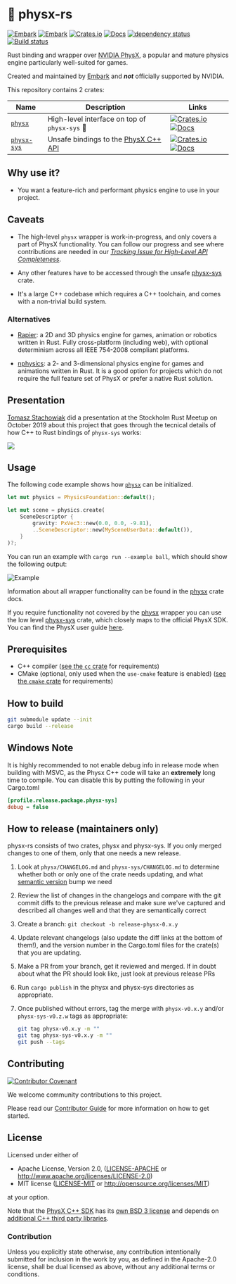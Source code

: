 # 🎳 physx-rs

[![Embark](https://img.shields.io/badge/embark-open%20source-blueviolet.svg)](https://embark.dev)
[![Embark](https://img.shields.io/badge/discord-ark-%237289da.svg?logo=discord)](https://discord.gg/dAuKfZS)
[![Crates.io](https://img.shields.io/crates/v/physx.svg)](https://crates.io/crates/physx)
[![Docs](https://docs.rs/physx/badge.svg)](https://docs.rs/physx)
[![dependency status](https://deps.rs/repo/github/EmbarkStudios/physx-rs/status.svg)](https://deps.rs/repo/github/EmbarkStudios/physx-rs)
[![Build status](https://github.com/EmbarkStudios/physx-rs/workflows/CI/badge.svg)](https://github.com/EmbarkStudios/physx-rs/actions)

Rust binding and wrapper over [NVIDIA PhysX](https://github.com/NVIDIAGameWorks/PhysX), a popular and mature physics engine particularly well-suited for games.

Created and maintained by [Embark](http://embark.games) and _**not**_ officially supported by NVIDIA.

This repository contains 2 crates:

| Name | Description | Links |
| --- | --- | --- |
| [`physx`](physx/) | High-level interface on top of `physx-sys` 🚧 | [![Crates.io](https://img.shields.io/crates/v/physx.svg)](https://crates.io/crates/physx) [![Docs](https://docs.rs/physx/badge.svg)](https://docs.rs/physx) |
| [`physx-sys`](physx-sys/) | Unsafe bindings to the [PhysX C++ API](https://github.com/NVIDIAGameWorks/PhysX) | [![Crates.io](https://img.shields.io/crates/v/physx-sys.svg)](https://crates.io/crates/physx-sys) [![Docs](https://docs.rs/physx-sys/badge.svg)](https://docs.rs/physx-sys) |

## Why use it?

* You want a feature-rich and performant physics engine to use in your project.

## Caveats

* The high-level `physx` wrapper is work-in-progress, and only covers a part of PhysX functionality. You can follow our progress and see where contributions are needed in our [*Tracking Issue for High-Level API Completeness*](https://github.com/EmbarkStudios/physx-rs/issues/5).

* Any other features have to be accessed through the unsafe [physx-sys](physx-sys/) crate.

* It's a large C++ codebase which requires a C++ toolchain, and comes with a non-trivial build system.

### Alternatives

* [Rapier](https://github.com/dimforge/rapier): a 2D and 3D physics engine for games, animation or robotics written in Rust.  Fully cross-platform (including web), with optional determinism across all IEEE 754-2008 compliant platforms.

* [nphysics](https://github.com/dimforge/nphysics): a 2- and 3-dimensional physics engine for games and animations written in Rust. It is a good option for projects which do not require the full feature set of PhysX or prefer a native Rust solution.

## Presentation

[Tomasz Stachowiak](https://github.com/h3r2tic) did a presentation at the Stockholm Rust Meetup on October 2019 about this project that goes through the tecnical details of how C++ to Rust bindings of `physx-sys` works:

[![](http://img.youtube.com/vi/RxtXGeDHu0w/0.jpg)](http://www.youtube.com/watch?v=RxtXGeDHu0w "An unholy fusion of Rust and C++ in physx-rs (Stockholm Rust Meetup, October 2019)")

## Usage

The following code example shows how [`physx`](physx/) can be initialized.

``` Rust
let mut physics = PhysicsFoundation::default();

let mut scene = physics.create(
    SceneDescriptor {
        gravity: PxVec3::new(0.0, 0.0, -9.81),
        ..SceneDescriptor::new(MySceneUserData::default()),
    }
)?;

```

You can run an example with `cargo run --example ball`, which should show the following output:

![Example](images/example-ball.png)

Information about all wrapper functionality can be found in the [physx](physx/) crate docs.

If you require functionality not covered by the [physx](physx/) wrapper you can use the low level [physx-sys](physx-sys) crate, which closely maps to the official PhysX SDK. You can find the PhysX user guide [here](https://gameworksdocs.nvidia.com/PhysX/4.1/documentation/physxguide/Manual/Introduction.html).

## Prerequisites

* C++ compiler ([see the `cc` crate](https://crates.io/crates/cc) for requirements)
* CMake (optional, only used when the `use-cmake` feature is enabled) ([see the `cmake` crate](https://crates.io/crates/cmake) for requirements)

## How to build

```bash
git submodule update --init
cargo build --release
```

## Windows Note

It is highly recommended to not enable debug info in release mode when building with MSVC, as the Physx C++ code will take an **extremely** long time to compile. You can disable this by putting the following in your Cargo.toml

```ini
[profile.release.package.physx-sys]
debug = false
```

## How to release (maintainers only)

physx-rs consists of two crates, physx and physx-sys. If you only merged changes to one of them,
only that one needs a new release.

1. Look at `physx/CHANGELOG.md` and `physx-sys/CHANGELOG.md` to determine whether both or only one
of the crate needs updating, and what [semantic version](https://semver.org/) bump we need

2. Review the list of changes in the changelogs and compare with the git commit diffs to the previous release and make sure we've captured and described all changes well and that they are semantically correct

3. Create a branch: `git checkout -b release-physx-0.x.y`

4. Update relevant changelogs (also update the diff links at the bottom of them!), and the version number in the Cargo.toml files for the crate(s) that you are updating.

5. Make a PR from your branch, get it reviewed and merged. If in doubt about what the PR
should look like, just look at previous release PRs

6. Run `cargo publish` in the physx and physx-sys directories as appropriate.

7. Once published without errors, tag the merge with `physx-v0.x.y` and/or `physx-sys-v0.z.w` tags as appropriate:

    ```bash
    git tag physx-v0.x.y -m ""
    git tag physx-sys-v0.x.y -m ""
    git push --tags
    ```

## Contributing

[![Contributor Covenant](https://img.shields.io/badge/contributor%20covenant-v1.4-ff69b4.svg)](../CODE_OF_CONDUCT.md)

We welcome community contributions to this project.

Please read our [Contributor Guide](CONTRIBUTING.md) for more information on how to get started.

## License

Licensed under either of

* Apache License, Version 2.0, ([LICENSE-APACHE](LICENSE-APACHE) or http://www.apache.org/licenses/LICENSE-2.0)
* MIT license ([LICENSE-MIT](LICENSE-MIT) or http://opensource.org/licenses/MIT)

at your option.

Note that the [PhysX C++ SDK](https://github.com/NVIDIAGameWorks/PhysX) has its [own BSD 3 license](https://gameworksdocs.nvidia.com/PhysX/4.1/documentation/physxguide/Manual/License.html) and depends on [additional C++ third party libraries](https://github.com/NVIDIAGameWorks/PhysX/tree/4.1/externals).

### Contribution

Unless you explicitly state otherwise, any contribution intentionally
submitted for inclusion in the work by you, as defined in the Apache-2.0
license, shall be dual licensed as above, without any additional terms or
conditions.
